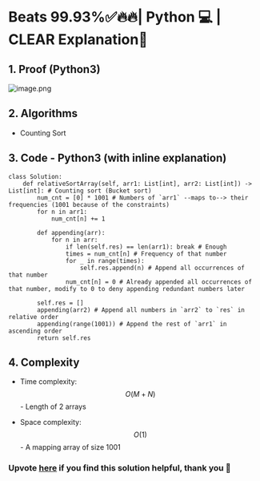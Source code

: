 # Beats 99.93%✅🔥🔥| Python 💻 | CLEAR Explanation📗

## 1. Proof (Python3)
<!-- Describe your first thoughts on how to solve this problem. -->
![image.png](https://assets.leetcode.com/users/images/7fc6fc48-4116-4926-b319-31abb93f2990_1718074705.3675582.png)

## 2. Algorithms
* Counting Sort

## 3. Code - Python3 (with inline explanation)
```python3 []
class Solution:
    def relativeSortArray(self, arr1: List[int], arr2: List[int]) -> List[int]: # Counting sort (Bucket sort)
        num_cnt = [0] * 1001 # Numbers of `arr1` --maps to--> their frequencies (1001 because of the constraints)
        for n in arr1:
            num_cnt[n] += 1
        
        def appending(arr):
            for n in arr:
                if len(self.res) == len(arr1): break # Enough
                times = num_cnt[n] # Frequency of that number
                for _ in range(times):
                    self.res.append(n) # Append all occurrences of that number
                num_cnt[n] = 0 # Already appended all occurrences of that number, modify to 0 to deny appending redundant numbers later

        self.res = []
        appending(arr2) # Append all numbers in `arr2` to `res` in relative order
        appending(range(1001)) # Append the rest of `arr1` in ascending order
        return self.res
```

## 4. Complexity
- Time complexity: $$O(M + N)$$ - Length of 2 arrays
<!-- Add your time complexity here, e.g. $$O(n)$$ -->

- Space complexity: $$O(1)$$ - A mapping array of size 1001
<!-- Add your space complexity here, e.g. $$O(n)$$ -->

### Upvote [here](https://leetcode.com/problems/relative-sort-array/solutions/5292700/beats-99-93-python-clear-explanation) if you find this solution helpful, thank you 🤍
